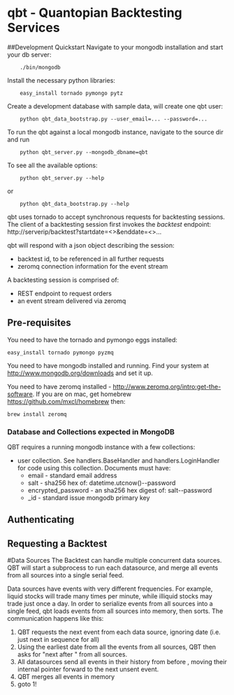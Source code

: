 # qbt - Quantopian Backtesting Services

##Development Quickstart
Navigate to your mongodb installation and start your db server:

```
	./bin/mongodb 
```

Install the necessary python libraries:

```
	easy_install tornado pymongo pytz
```

Create a development database with sample data, will create one qbt user:

```
	python qbt_data_bootstrap.py --user_email=... --password=...
```

To run the qbt against a local mongodb instance, navigate to the source dir and run

```
	python qbt_server.py --mongodb_dbname=qbt 
```

To see all the available options:

```
	python qbt_server.py --help
```

or

```
	python qbt_data_bootstrap.py --help
```
	

qbt uses tornado to accept synchronous requests for backtesting sessions. 
The client of a backtesting session first invokes the _backtest_ endpoint:
http://serverip/backtest?startdate=<>&enddate=<>...

qbt will respond with a json object describing the session:
- backtest id, to be referenced in all further requests
- zeromq connection information for the event stream

A backtesting session is comprised of:
- REST endpoint to request orders 
- an event stream delivered via zeromq

## Pre-requisites
You need to have the tornado and pymongo eggs installed:
	
	easy_install tornado pymongo pyzmq

You need to have mongodb installed and running. Find your system at http://www.mongodb.org/downloads and set it up.

You need to have zeromq installed - http://www.zeromq.org/intro:get-the-software. If you are on mac, get homebrew https://github.com/mxcl/homebrew then: 
	
	brew install zeromq

### Database and Collections expected in MongoDB ###
QBT requires a running mongodb instance with a few collections:

- user collection. See handlers.BaseHandler and handlers.LoginHandler for code using this collection. Documents must have:
	- email - standard email address
	- salt - sha256 hex of: datetime.utcnow()--password 
	- encrypted_password - an sha256 hex digest of: salt--password
	- _id - standard issue mongodb primary key
	


## Authenticating

## Requesting a Backtest

#Data Sources
The Backtest can handle multiple concurrent data sources. QBT will start a subprocess to run each datasource, and merge all events from all sources into a single serial feed. 

Data sources have events with very different frequencies. For example, liquid stocks will trade many times per minute, while illiquid stocks may trade just once a day. In order to serialize events from all sources into a single feed, qbt loads events from all sources into memory, then sorts. The communication happens like this:
1. QBT requests the next event from each data source, ignoring date (i.e. just next in sequence for all)
2. Using the earliest date from all the events from all sources, QBT then asks for "next after <date>" from all sources. 
3. All datasources send all events in their history from before <date>, moving their internal pointer forward to the next unsent event.
4. QBT merges all events in memory
5. goto 1!

